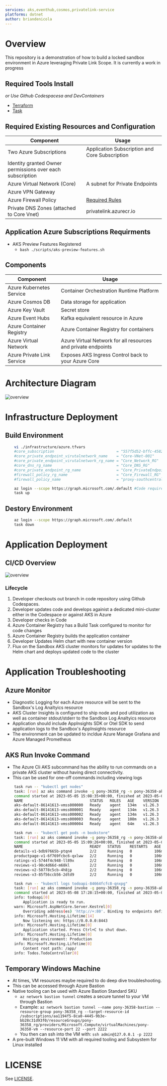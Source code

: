 ```yaml
---
services: aks,eventhub,cosmos,privatelink-service
platforms: dotnet
author: briandenicola
---
```


# Overview

This repository is a demonstration of how to build a locked sandbox environment in Azure leveraging Private Link Scope. It is currently a work in progress

## Required Tools Install
_or Use Github Codespacesa and DevContainers_

* [Terraform](https://developer.hashicorp.com/terraform/downloads)
* [Task](https://taskfile.dev)

## Required Existing Resources and Configuration
Component | Usage
--------------- | --------------- 
| Two Azure Subscriptions | Application Subscription and Core Subscription |
| Identity granted Owner permissions over each subscription |
| Azure Virtual Network (Core) | A subnet for Private Endpoints |
| Azure VPN Gateway | |
| Azure Firewall Policy | [Required Rules](https://learn.microsoft.com/en-us/azure/aks/outbound-rules-control-egress)
| Private DNS Zones (attached to Core Vnet) | privatelink.azurecr.io |

## Application Azure Subscriptions Requirments
* AKS Preview Features Registered
    * `bash ./scripts/aks-preview-features.sh`

## Components
Component | Usage
------ | ------
Azure Kubernetes Service | Container Orchestration Runtime Platform  
Azure Cosmos DB | Data storage for application 
Azure Key Vault | Secret store 
Azure Event Hubs | Kafka equivalent resource in Azure
Azure Container Registry | Azure Container Registry for containers
Azure Virtual Network  | Azure Virtual Network for all resources and private endpoints
Azure Private Link Service | Exposes AKS Ingress Control back to your Azure Core

# Architecture Diagram
![overview](./assets/environment.png)

# Infrastructure Deployment 
## Build Environment
```bash
    vi ./infrastructure/azure.tfvars
    #core_subscription                            = "557f5d52-bffc-4582-bd0b-2cd706813031"
    #core_private_endpoint_virutalnetwork_name    = "Core-VNet-001"
    #core_private_endpoint_virutalnetwork_rg_name = "Core_Network_RG"
    #core_dns_rg_name                             = "Core_DNS_RG"
    #core_private_endpoint_rg_name                = "Core_PrivateEndpoints_RG"
    #firewall_policy_rg_name                      = "Core_Firewall_RG"
    #firewall_policy_name                         = "proxy-southcentral-policy"

    az login --scope https://graph.microsoft.com/.default #Code requires AAD permissions 
    task up
```
## Destory Environment
```bash
    az login --scope https://graph.microsoft.com/.default
    task down
```

# Application Deployment
## CI/CD Overview
![overview](./assets/cicd.png)

### Lifecycle
1. Developer checkouts out branch in code repository using Github Codespaces.
1. Developer updates code and develops againist a dedicated mini-cluster either in the Codespace or against AKS in Azure
1. Developer checks in Code
1. Azure Container Registry has a Build Task configured to monitor for code changes
1. Azure Container Registry builds the application container
1. Developer Updates Helm chart with new container version
1. Flux on the Sandbox AKS cluster monitors for updates for updates to the Helm chart and deploys updated code to the cluster

# Application Troubleshooting 
##  Azure Monitor
* Diagnostic Logging for each Azure resource will be sent to the Sandbox's Log Analtyics resource 
* AKS Cluster Insights is configured to ship node and pod utilization as well as container stdout/stderr to the Sandbox Log Analtyics resource
* Application should include AppInsights SDK or Otel SDK to send application logs to the Sandbox's AppInsights resource
* The environment can be updated to incldue Azure Manage Grafana and Azure Managed Prometheus 

## AKS Run Invoke Command
* The Azure Cli AKS subcommand has the ability to run commands on a private AKS cluster without having direct connectivity.  
* This can be used for one-off commands including viewing logs
```bash
    task run -- "kubectl get nodes" 
    task: [run] az aks command invoke -g pony-36358_rg -n pony-36358-aks --command 'kubectl get nodes'
    command started at 2023-05-05 15:08:35+00:00, finished at 2023-05-05 15:08:36+00:00 with exitcode=0
    NAME                              STATUS   ROLES   AGE    VERSION
    aks-default-86141613-vmss000000   Ready    agent   134m   v1.26.3
    aks-default-86141613-vmss000001   Ready    agent   134m   v1.26.3
    aks-default-86141613-vmss000002   Ready    agent   134m   v1.26.3
    aks-default-86141613-vmss000003   Ready    agent   108m   v1.26.3
    aks-default-86141613-vmss000004   Ready    agent   64m    v1.26.3

    task run -- "kubectl get pods -n bookstore" 
    task: [run] az aks command invoke -g pony-36358_rg -n pony-36358-aks --command 'kubectl get pods -n bookstore'
    command started at 2023-05-05 15:09:26+00:00, finished at 2023-05-05 15:09:27+00:00 with exitcode=0
    NAME                              READY   STATUS    RESTARTS   AGE
    details-v1-bdb97665b-ptqn4        2/2     Running   0          106m
    productpage-v1-6f769fcbc6-qxlww   2/2     Running   0          106m
    ratings-v1-5744f4c948-ll89x       2/2     Running   0          106m
    reviews-v1-98c4d66d-m68kl         2/2     Running   0          106m
    reviews-v2-58778c5cb-4h8jp        2/2     Running   0          106m
    reviews-v3-85f56ccb56-2dtd9       2/2     Running   0          106m

    task run -- "kubectl logs todoapi-84664fcfc8-qnxpg"
    task: [run] az aks command invoke -g pony-36358_rg -n pony-36358-aks --command "kubectl logs todoapi-84664fcfc8-qnxpg"
    command started at 2023-05-08 17:28:15+00:00, finished at 2023-05-08 17:28:16+00:00 with exitcode=0
    info: todoapi[0]
        Application is ready to run.
    warn: Microsoft.AspNetCore.Server.Kestrel[0]
        Overriding address(es) 'http://+:80'. Binding to endpoints defined via IConfiguration and/or UseKestrel() instead.
    info: Microsoft.Hosting.Lifetime[14]
        Now listening on: https://0.0.0.0:8443
    info: Microsoft.Hosting.Lifetime[0]
        Application started. Press Ctrl+C to shut down.
    info: Microsoft.Hosting.Lifetime[0]
        Hosting environment: Production
    info: Microsoft.Hosting.Lifetime[0]
        Content root path: /app/
    info: Todos.TodoController[0]
```

## Temporary Windows Machine
* At times, VM resources maybe required to do deep dive troubleshooting.  
* This can be accessed through Azure Bastion
* Native tooling can be used with Azure Bastion Standard SKU
    * `az network bastion tunnel` creates a secure tunnel to your VM through Bastion
    * Example: `az network bastion tunnel --name pony-36358-bastion --resource-group pony-36358_rg --target-resource-id /subscriptions/aa1194f5-8ca0-4445-9b3e-bb28c31d93f0/resourceGroups/pony-36358_rg/providers/Microsoft.Compute/virtualMachines/pony-36358-vm --resource-port 22 --port 2222`
    * You then can ssh into the VM with: `ssh admin@127.0.0.1 -p 2222`
* A pre-built Windows 11 VM with all required tooling and Subsystem for Linux installed

# LICENSE
See [LICENSE](LICENSE).
